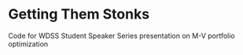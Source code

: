 # Getting Them Stonks
Code for WDSS Student Speaker Series presentation on M-V portfolio optimization
